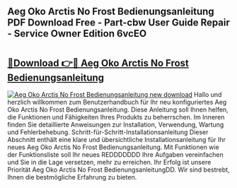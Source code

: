 ## Aeg Oko Arctis No Frost Bedienungsanleitung PDF Download Free - Part-cbw User Guide Repair - Service Owner Edition 6vcEO

# <h2><a href="http://df1uqk.blite.top/?on=Aeg+Oko+Arctis+No+Frost+Bedienungsanleitung">🔗Download 👉🔴 Aeg Oko Arctis No Frost Bedienungsanleitung</a></h2>

[![Aeg Oko Arctis No Frost Bedienungsanleitung new download](https://i.imgur.com/lujVjoI.png)](http://df1uqk.blite.top/?on=Aeg+Oko+Arctis+No+Frost+Bedienungsanleitung)
Hallo und herzlich willkommen zum Benutzerhandbuch für Ihr neu konfiguriertes Aeg Oko Arctis No Frost Bedienungsanleitung. Diese Anleitung soll Ihnen helfen, die Funktionen und Fähigkeiten Ihres Produkts zu beherrschen. Im Inneren finden Sie detaillierte Anweisungen zur Installation, Verwendung, Wartung und Fehlerbehebung. Schritt-für-Schritt-Installationsanleitung Dieser Abschnitt enthält eine klare und übersichtliche Installationsanleitung für Ihr neues Aeg Oko Arctis No Frost Bedienungsanleitung. Mit Funktionen wie der Funktionsliste soll Ihr neues REDDDDDDD Ihre Aufgaben vereinfachen und Sie in die Lage versetzen, mehr zu erreichen. Ihr Erfolg ist unsere Priorität Aeg Oko Arctis No Frost BedienungsanleitungDD. Wir sind bestrebt, Ihnen die bestmögliche Erfahrung zu bieten.
